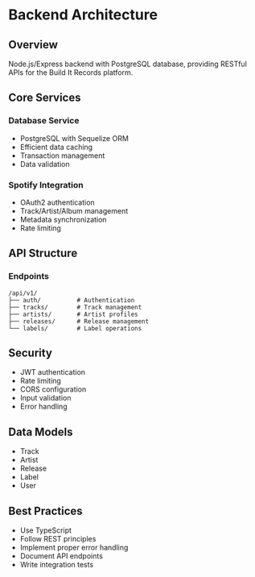# Backend Architecture

## Overview

Node.js/Express backend with PostgreSQL database, providing RESTful APIs for the Build It Records platform.

## Core Services

### Database Service

- PostgreSQL with Sequelize ORM
- Efficient data caching
- Transaction management
- Data validation

### Spotify Integration

- OAuth2 authentication
- Track/Artist/Album management
- Metadata synchronization
- Rate limiting

## API Structure

### Endpoints

```
/api/v1/
├── auth/          # Authentication
├── tracks/        # Track management
├── artists/       # Artist profiles
├── releases/      # Release management
└── labels/        # Label operations
```

## Security

- JWT authentication
- Rate limiting
- CORS configuration
- Input validation
- Error handling

## Data Models

- Track
- Artist
- Release
- Label
- User

## Best Practices

- Use TypeScript
- Follow REST principles
- Implement proper error handling
- Document API endpoints
- Write integration tests
